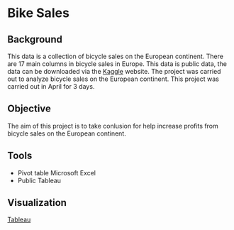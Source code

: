 # Bike Sales

## Background

This data is a collection of bicycle sales on the European continent. There are 17 main columns in bicycle sales in Europe. This data is public data, the data can be downloaded via the [Kaggle](https://www.kaggle.com/datasets/sadiqshah/bike-sales-in-europe) website.
The project was carried out to analyze bicycle sales on the European continent. This project was carried out in April for 3 days.

## Objective

The aim of this project is to take conlusion for help increase profits from bicycle sales on the European continent.

## Tools

- Pivot table Microsoft Excel
- Public Tableau

## Visualization
[Tableau](https://public.tableau.com/app/profile/betara.candra.ariviyanto/viz/Bike_Sales_17144543226450/Dashboard1)
